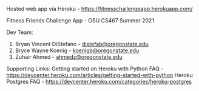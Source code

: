 Hosted web app via Heroku  - https://fitnesschallengeapp.herokuapp.com/

Fitness Friends Challenge App - OSU CS467 Summer 2021

Dev Team:
1. Bryan Vincent DiStefano - distefab@oregonstate.edu
2. Bryce Wayne Koenig - koenigb@oregonstate.edu
3. Zuhair Ahmed - ahmedz@oregonstate.edu

Supporting Links: 
Getting started on Heroku with Python FAQ - https://devcenter.heroku.com/articles/getting-started-with-python
Heroku Postgres FAQ - https://devcenter.heroku.com/categories/heroku-postgres


